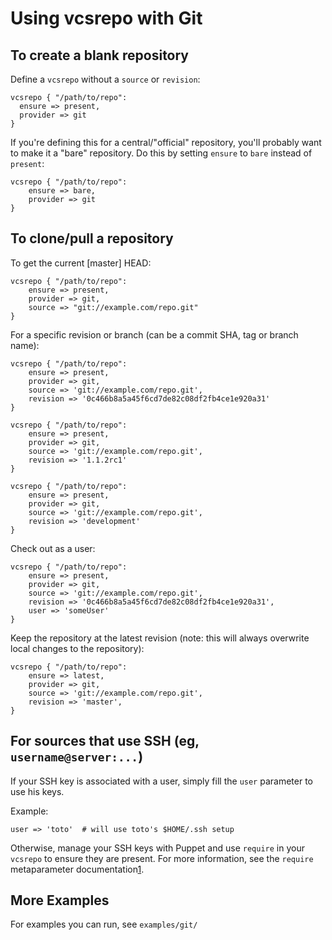Using vcsrepo with Git
======================

To create a blank repository
----------------------------

Define a `vcsrepo` without a `source` or `revision`:

    vcsrepo { "/path/to/repo":
      ensure => present,
      provider => git
    }

If you're defining this for a central/"official" repository, you'll
probably want to make it a "bare" repository.  Do this by setting
`ensure` to `bare` instead of `present`:

    vcsrepo { "/path/to/repo":
        ensure => bare,
        provider => git
    }

To clone/pull a repository
----------------------------

To get the current [master] HEAD:

    vcsrepo { "/path/to/repo":
        ensure => present,
        provider => git,
        source => "git://example.com/repo.git"
    }

For a specific revision or branch (can be a commit SHA, tag or branch name):

    vcsrepo { "/path/to/repo":
        ensure => present,
        provider => git,
        source => 'git://example.com/repo.git',
        revision => '0c466b8a5a45f6cd7de82c08df2fb4ce1e920a31'
    }

    vcsrepo { "/path/to/repo":
        ensure => present,
        provider => git,
        source => 'git://example.com/repo.git',
        revision => '1.1.2rc1'
    }

    vcsrepo { "/path/to/repo":
        ensure => present,
        provider => git,
        source => 'git://example.com/repo.git',
        revision => 'development'
    }

Check out as a user:

    vcsrepo { "/path/to/repo":
        ensure => present,
        provider => git,
        source => 'git://example.com/repo.git',
        revision => '0c466b8a5a45f6cd7de82c08df2fb4ce1e920a31',
        user => 'someUser'
    }

Keep the repository at the latest revision (note: this will always overwrite local changes to the repository):

    vcsrepo { "/path/to/repo":
        ensure => latest,
        provider => git,
        source => 'git://example.com/repo.git',
        revision => 'master',
    }

For sources that use SSH (eg, `username@server:...`)
----------------------------------------------------

If your SSH key is associated with a user, simply fill the `user` parameter to use his keys.

Example:

    user => 'toto'  # will use toto's $HOME/.ssh setup


Otherwise, manage your SSH keys with Puppet and use `require` in your `vcsrepo` to ensure they are present.
For more information, see the `require` metaparameter documentation[1].

More Examples
-------------

For examples you can run, see `examples/git/`

[1]: http://docs.puppetlabs.com/references/stable/metaparameter.html#require
